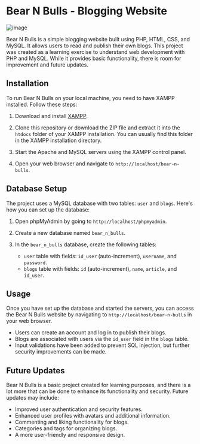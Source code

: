 # Bear N Bulls - Blogging Website

![image](https://github.com/lakpro/bear-n-bull/assets/73340463/b9364323-11ce-4181-8679-482eee87676f)

Bear N Bulls is a simple blogging website built using PHP, HTML, CSS, and MySQL. It allows users to read and publish their own blogs. This project was created as a learning exercise to understand web development with PHP and MySQL. While it provides basic functionality, there is room for improvement and future updates.

## Installation

To run Bear N Bulls on your local machine, you need to have XAMPP installed. Follow these steps:

1. Download and install [XAMPP](https://www.apachefriends.org/index.html).

2. Clone this repository or download the ZIP file and extract it into the `htdocs` folder of your XAMPP installation. You can usually find this folder in the XAMPP installation directory.

3. Start the Apache and MySQL servers using the XAMPP control panel.

4. Open your web browser and navigate to `http://localhost/bear-n-bulls`.

## Database Setup

The project uses a MySQL database with two tables: `user` and `blogs`. Here's how you can set up the database:

1. Open phpMyAdmin by going to `http://localhost/phpmyadmin`.

2. Create a new database named `bear_n_bulls`.

3. In the `bear_n_bulls` database, create the following tables:

   - `user` table with fields: `id_user` (auto-increment), `username`, and `password`.
   - `blogs` table with fields: `id` (auto-increment), `name`, `article`, and `id_user`.

## Usage

Once you have set up the database and started the servers, you can access the Bear N Bulls website by navigating to `http://localhost/bear-n-bulls` in your web browser. 

- Users can create an account and log in to publish their blogs.
- Blogs are associated with users via the `id_user` field in the `blogs` table.
- Input validations have been added to prevent SQL injection, but further security improvements can be made.

## Future Updates

Bear N Bulls is a basic project created for learning purposes, and there is a lot more that can be done to enhance its functionality and security. Future updates may include:

- Improved user authentication and security features.
- Enhanced user profiles with avatars and additional information.
- Commenting and liking functionality for blogs.
- Categories and tags for organizing blogs.
- A more user-friendly and responsive design.
